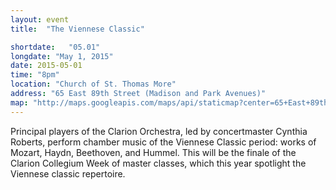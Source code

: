 ```yaml
---
layout: event
title:  "The Viennese Classic"

shortdate:   "05.01"
longdate: "May 1, 2015"
date: 2015-05-01
time: "8pm"
location: "Church of St. Thomas More"
address: "65 East 89th Street (Madison and Park Avenues)"
map: "http://maps.googleapis.com/maps/api/staticmap?center=65+East+89th+Street+New York,+NY&zoom=16&size=700x300&visual_refresh=true&maptype=roadmap&markers=color:green%7Clabel:A%7C40.782668,-73.956524&sensor=false"
---
```


Principal players of the Clarion Orchestra, led by concertmaster Cynthia Roberts, perform chamber music of the Viennese Classic period: works of Mozart, Haydn, Beethoven, and Hummel. This will be the finale of the Clarion Collegium Week of master classes, which this year spotlight the Viennese classic repertoire.
